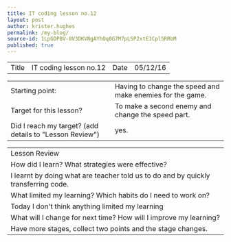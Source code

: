 ```yaml
---
title: IT coding lesson no.12
layout: post
author: krister.hughes
permalink: /my-blog/
source-id: 1LpGDPBV-8V3DKVNgAYhOq0G7M7pLSP2xtE3Cpl5RRbM
published: true
---
```

<table>
  <tr>
    <td>Title</td>
    <td>IT coding lesson no.12</td>
    <td>Date</td>
    <td>05/12/16</td>
  </tr>
</table>


<table>
  <tr>
    <td>Starting point:</td>
    <td>Having to change the speed and make enemies for the game.
</td>
  </tr>
  <tr>
    <td>Target for this lesson?</td>
    <td>To make a second enemy and change the speed part.</td>
  </tr>
  <tr>
    <td>Did I reach my target? 
(add details to "Lesson Review")</td>
    <td>yes.</td>
  </tr>
</table>


<table>
  <tr>
    <td>Lesson Review</td>
  </tr>
  <tr>
    <td>How did I learn? What strategies were effective? </td>
  </tr>
  <tr>
    <td>I learnt by doing what are teacher told us to do and by quickly transferring code. </td>
  </tr>
  <tr>
    <td>What limited my learning? Which habits do I need to work on? </td>
  </tr>
  <tr>
    <td>Today I don't think anything limited my learning</td>
  </tr>
  <tr>
    <td>What will I change for next time? How will I improve my learning?</td>
  </tr>
  <tr>
    <td>Have more stages, collect two points and the stage changes.</td>
  </tr>
</table>


